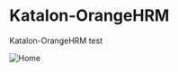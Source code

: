 # Katalon-OrangeHRM
Katalon-OrangeHRM test

![Home](https://user-images.githubusercontent.com/60885516/90330286-c424de00-dfd5-11ea-9a56-f95cf323af02.png)
